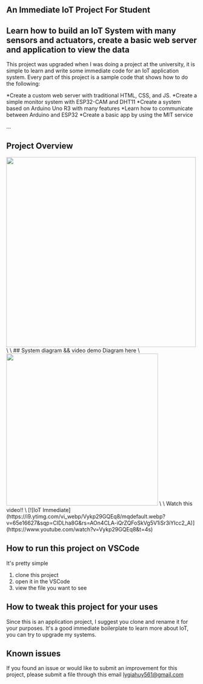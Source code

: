 ## An Immediate IoT Project For Student

## Learn how to build an IoT System with many sensors and actuators, create a basic web server and application to view the data
This project was upgraded when I was doing a project at the university, it is simple to learn and write some immediate code for an IoT application system.
Every part of this project is a sample code that shows how to do the following:

*Create a custom web server with traditional HTML, CSS, and JS.
*Create a simple monitor system with ESP32-CAM and DHT11
*Create a system based on Arduino Uno R3 with many features
*Learn how to communicate between Arduino and ESP32
*Create a basic app by using the MIT service

...
## Project Overview
<img src="https://github.com/jamesli72/Crop-Monitoring-IoT-Basic/assets/141984131/7d195c78-aa67-4692-b943-e07149b08055" width="500" height="500">
\
\
## System diagram && video demo
Diagram here
\
<img src="https://github.com/jamesli72/Crop-Monitoring-IoT-Basic/assets/141984131/3140ac28-b262-4821-9a67-bfa7e33df556" width="400" height="400">
\
\
Watch this video!!
\
[![IoT Immediate](https://i9.ytimg.com/vi_webp/Vykp29GQEq8/mqdefault.webp?v=65e16627&sqp=CIDLha8G&rs=AOn4CLA-iQrZQFoSkVg5V1iSr3iYIcc2_A)](https://www.youtube.com/watch?v=Vykp29GQEq8&t=4s)


## How to run this project on VSCode
It's pretty simple
1. clone this project
2. open it in the VSCode
3. view the file you want to see

## How to tweak this project for your uses

Since this is an application project, I suggest you clone and rename it for your purposes. It's a good immediate boilerplate to learn more about IoT, you can try to upgrade my systems.

## Known issues

If you found an issue or would like to submit an improvement for this project, please submit a file through this email lygiahuy561@gmail.com
